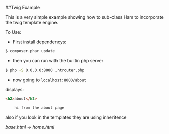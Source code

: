 ##Twig Example


This is a very simple example showing how to sub-class Ham to incorporate the twig template engine.

To Use:

*   First install dependencys:

```bash
$ composer.phar update
```

*   then you can run with the builtin php server

```bash
$ php -S 0.0.0.0:8000 .htrouter.php
```


*   now going to `localhost:8000/about`

displays:

```html
<h2>about</h2>

    hi from the about page
```

also if you look in the templates they are using inheritence


_base.html -> home.html_


